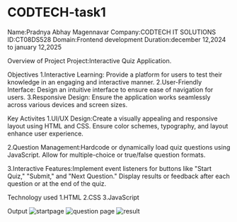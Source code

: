 # CODTECH-task1
Name:Pradnya Abhay Magennavar
Company:CODTECH IT SOLUTIONS
ID:CT08DS528
Domain:Frontend development
Duration:december 12,2024 to january 12,2025

Overview of Project
Project:Interactive Quiz Application.

Objectives
1.Interactive Learning: Provide a platform for users to test their knowledge in an engaging and interactive manner.
2.User-Friendly Interface: Design an intuitive interface to ensure ease of navigation for users.
3.Responsive Design: Ensure the application works seamlessly across various devices and screen sizes.

Key Activites
1.UI/UX Design:Create a visually appealing and responsive layout using HTML and CSS.
Ensure color schemes, typography, and layout enhance user experience.

2.Question Management:Hardcode or dynamically load quiz questions using JavaScript.
Allow for multiple-choice or true/false question formats.

3.Interactive Features:Implement event listeners for buttons like "Start Quiz," "Submit," and "Next Question."
Display results or feedback after each question or at the end of the quiz.

Technology used
1.HTML
2.CSS
3.JavaScript

Output
![startpage](https://github.com/user-attachments/assets/aa5dd3fb-0dee-41d3-aa1c-fcc3b0b4b4a6)
![question page](https://github.com/user-attachments/assets/52f04592-61ea-46aa-9d6b-4c34abdb07f6)
![result](https://github.com/user-attachments/assets/91e44e35-0612-43fa-b0b3-a309bd37ccdf)







